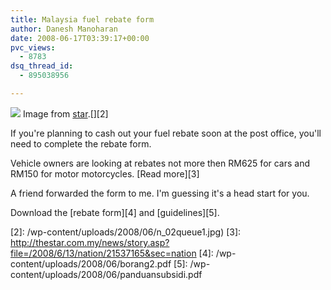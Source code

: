 ```yaml
---
title: Malaysia fuel rebate form
author: Danesh Manoharan
date: 2008-06-17T03:39:17+00:00
pvc_views:
  - 8783
dsq_thread_id:
  - 895038956

---
```

![](/wp-content/uploads/2008/06/n_02queue1.jpg)
Image from [star][1].[][2]

If you're planning to cash out your fuel rebate soon at the post office, you'll need to complete the rebate form.

Vehicle owners are looking at rebates not more then RM625 for cars and RM150 for motor motorcycles. [Read more][3]

A friend forwarded the form to me. I'm guessing it's a head start for you.

Download the [rebate form][4] and [guidelines][5].

 [1]: http://thestar.com.my/news/story.asp?file=/2008/6/15/nation/21559114&sec=nation
 [2]: /wp-content/uploads/2008/06/n_02queue1.jpg)
 [3]: http://thestar.com.my/news/story.asp?file=/2008/6/13/nation/21537165&sec=nation
 [4]: /wp-content/uploads/2008/06/borang2.pdf
 [5]: /wp-content/uploads/2008/06/panduansubsidi.pdf